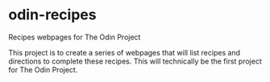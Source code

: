 # odin-recipes
Recipes webpages for The Odin Project

This project is to create a series of webpages
that will list recipes and directions to complete
these recipes. This will technically be the first 
project for The Odin Project.

